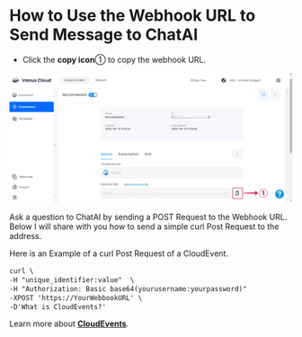 # How to Use the Webhook URL to Send Message to ChatAI

- Click the **copy icon**① to copy the webhook URL.

![chatai-source-5](images/chatai-source-5.webp)

Ask a question to ChatAI by sending a POST Request to the Webhook URL. Below I will share with you how to send a simple curl Post Request to the address.

Here is an Example of a curl Post Request of a CloudEvent.
```shell
curl \
-H "unique_identifier:value"  \
-H "Authorization: Basic base64(yourusername:yourpassword)"
-XPOST 'https://YourWebbookURL' \
-D'What is CloudEvents?'
```

Learn more about [**CloudEvents**](https://cloudevents.io).
